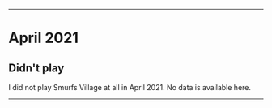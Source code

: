 
***

# April 2021

## Didn't play

I did not play Smurfs Village at all in April 2021. No data is available here.

***
